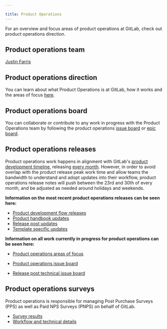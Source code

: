 ```yaml
---

title: Product Operations 
---
```








For an overview and focus areas of product operations at GitLab, check out  product operations direction. 

## Product operations team

[Justin Farris](https://gitlab.com/justinfarris)

## Product operations direction

You can learn about what Product Operations is at GitLab, how it works and the areas of focus [here](https://about.gitlab.com/direction/product-operations/).

## Product operations board

You can collaborate or contribute to any work in progress with the Product Operations team by following the product operations [issue board](https://gitlab.com/groups/gitlab-com/-/boards/3651029?label_name[]=Product%20Operations) or [epic board](https://gitlab.com/groups/gitlab-com/-/epic_boards/11131?label_name[]=Product%20Operations).  

## Product operations releases

Product operations work happens in alignment with GitLab's [product development timeline](https://about.gitlab.com/handbook/engineering/workflow/#product-development-timeline), releasing [every month](https://about.gitlab.com/handbook/engineering/releases/). However, in order to avoid overlap with the product release peak work time and allow teams the bandwidth to understand and adopt updates into their workflow, product operations release notes will push between the 23rd and 30th of every month, and be adjusted as needed around holidays and weekends. 

**Information on the most recent product operations releases can be seen here:**

- [Product development flow releases](/handbook/product-development-flow/releases/)
- [Product handbook updates](https://about.gitlab.com/handbook/product/handbook-updates/)
- [Release post updates](https://about.gitlab.com/handbook/marketing/blog/release-posts/process-updates/)
- [Template specific updates](https://about.gitlab.com/handbook/product/product-operations/template-updates/)

**Information on all work currently in progress for product operations can be seen here:**

- [Product operations areas of focus](https://about.gitlab.com/direction/product-operations/#product-operations-areas-of-focus)

- [Product operations issue board](https://gitlab.com/groups/gitlab-com/-/boards/3651029?label_name[]=Product%20Operations)
- [Release post technical issue board](https://gitlab.com/gitlab-com/www-gitlab-com/-/boards/3130926?&label_name[]=Release%20Post%3A%3ATech%20Advisor)

## Product operations surveys

Product operations is responsible for managing Post Purchase Surveys (PPS) as well as Paid NPS Surveys (PNPS) on behalf of GitLab.

- [Survey results](https://about.gitlab.com/handbook/product/product-operations/surveys/)
- [Workflow and technical details](https://about.gitlab.com/handbook/product/product-operations/surveys/workflows/)
